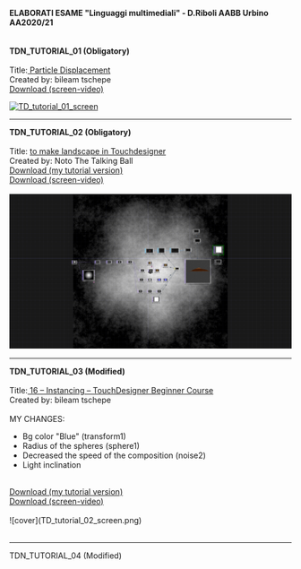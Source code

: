 
<strong>ELABORATI ESAME "Linguaggi multimediali" - D.Riboli AABB Urbino AA2020/21</strong>
<br><br><br>
<b>TDN_TUTORIAL_01 (Obligatory)</b>
<br><br>
Title:<a href="https://www.youtube.com/watch?v=hbZjgHSCAPI&amp;ab_channel=bileamtschepe"> Particle Displacement</a>
<br>
Created by: bileam tschepe
<br>
<a href="https://github.com/daniele-ph/AABB.Urbino.daniele.lisi/files/6384006/TD_tutorial_01_screen-video.zip">Download (screen-video) 
  
![TD_tutorial_01_screen](https://user-images.githubusercontent.com/77739462/116413304-c5cac500-a837-11eb-9797-cb623e3c9d68.png)

--------
</a><b>TDN_TUTORIAL_02 (Obligatory)</b>
<br><br>
Title: <a href="https://www.youtube.com/watch?v=Kxng628ejFY&ab_channel=NotoTheTalkingBallHow">to make landscape in Touchdesigner</a>
<br>Created by: Noto The Talking Ball
<br>
<a href="https://github.com/daniele-ph/Elaborato.esame.daniele.lisi/files/6077874/Dl_tutorial_02.toe.zip">Download (my tutorial version)</a>
<br>
<a href="https://github.com/daniele-ph/AABB.Urbino.daniele.lisi/files/6384022/TD_tutorial_02_screen-video.zip">Download (screen-video)</a>
<br><br>
![cover](TD_tutorial_02_screen.png)

--------
<b>TDN_TUTORIAL_03 (Modified)</b>
<br><br>
Title:<a href="https://www.youtube.com/watch?v=rYet0SwTYa0&ab_channel=bileamtschepe"> 16 – Instancing – TouchDesigner Beginner Course</a>
 <br>
 Created by: bileam tschepe 
 <br><br>
MY CHANGES:
- Bg color "Blue" (transform1)<br>
- Radius of the spheres (sphere1)<br>
- Decreased the speed of the composition (noise2)<br>
- Light inclination
<br>
<a href="https://github.com/daniele-ph/AABB.Urbino.daniele.lisi/files/6391929/Dl_tutorial_03.2.toe.zip">Download (my tutorial version)</a>
<br>
<a href="https://github.com/daniele-ph/AABB.Urbino.daniele.lisi/files/6392182/TD_tutorial_03_screen-video.zip">Download (screen-video)</a>
<br><br>
![cover](TD_tutorial_02_screen.png)<br><br>

--------
</a>TDN_TUTORIAL_04 (Modified)



